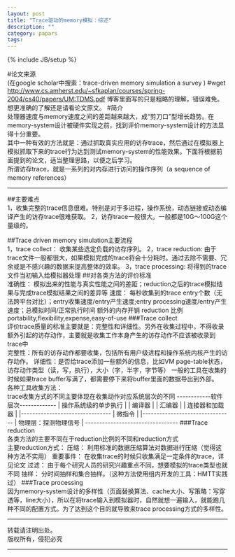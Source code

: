 ```yaml
---
layout: post
title: "Trace驱动的memory模拟：综述"
description: ""
category: papars
tags: 
---
```

{% include JB/setup %}

#论文来源  
	(在google scholar中搜索：trace-driven memory simulation a survey )
	#wget http://www.cs.amherst.edu/~sfkaplan/courses/spring-2004/cs40/papers/UM:TDMS.pdf
博客里面写的只是粗略的理解，错误难免。想更准确的了解还是请看论文原文。
#简介  
处理器速度与memory速度之间的差距越来越大，成“剪刀口”型增长趋势。在memory-system设计被硬件实现之前，找到评价memory-system设计的方法显得十分重要。  
其中一种有效的方法就是：通过抓取真实应用的访存trace，然后通过在模拟器上模拟抓取下来的trace行为达到测试memory-system的性能效果。下面将根据前面提到的论文，适当整理思路，以便之后学习。  
所谓访存trace，就是一系列的对内存进行访问的操作序列（a sequence of memory references）
***  
##主要难点  
	1，收集完整的trace信息很难。特别是对于多进程，操作系统，动态链接或动态编译产生的访存trace很难获取。
	2，访存trace一般很大。一般都是10G～100G这个量级的。

##Trace driven memory simulation主要流程  
	1，trace collect：	收集某些选定负载的访存序列。
	2，trace reduction:	由于trace文件一般都很大，如果模拟完成的trace将会十分耗时。通过去除不需要、冗余或是不感兴趣的数据来提高整体的效率。
	3，trace processing:	将得到的trace文件当初输入给模拟器处理
##对各类方法的评价标准  
	准确性：	模拟出来的性能与真实性能之间的差距；reduction之后的trace模拟结果与完成trace模拟结果之间的差异等
	速度：		每秒收集到的trace entry个数（无法跨平台对比）；entry收集速度/entry产生速度;entry processing速度/entry产生速度；总模拟时间/正常执行时间
	额外的内存开销
	reduction 比例
	portability,flexibility,expense,easy-of-use
###Trace collect  
评价trace质量的标准主要就是：完整性和详细性。另外在收集过程中，不得收录额外引起的访存动作，主要就是收集工作本身产生的访存动作不应该被收录到trace中  
	完整性：所有的访存动作都要收集，包括所有用户级进程和操作系统内核产生的访存动作。
	详细性：是否给trace添加一些额外的信息，比如VM page-table状态，访存动作类型（读，写，执行），大小（字，半字，字节等）
一般的工具在收集的时候如果trace buffer写满了，都需要停下来将buffer里面的数据导出到外部。  
各种工具收集方法：  
	trace收集方式的不同主要体现在收集动作对应系统层次的不同
	------------软件层次-------------
	| 	操作系统级的单步执行	|
	| 	编译器			|
	| 	汇编器			|
	| 	连接器和加载器		|
	|--------------------------------
	|	微指令			|
	|--------------------------------
	|	物理层：探测物理信号	|
	---------------------------------
###Trace reduction  
各类方法的主要不同在于reduction比例的不同和reduction方式  
	主要reduction方式：
	压缩：		利用标准的数据压缩算法对数据进行压缩（觉得这种方法不实用）
	重要事件：	在收集trace的时候只收集满足一定条件的trace，详见论文
	过滤：		由于每个研究人员的研究兴趣重点不同，想要模拟的trace类型也就不同
	抽样：		分时间抽样和集合抽样。（这种方法使用组内开发的工具：HMTT实践过）
###Trace processing  
因为memory-system设计的多样性（页面替换算法、cache大小、写策略：写穿透等，line大小），所以在将trace输入到模拟器时，自然就想一遍输入，就能跑几种不同的配置方式。为了达到这个目的就导致来trace processing方式的多样性。  

***  
转载请注明出处。  
版权所有，侵犯必究  
***  
